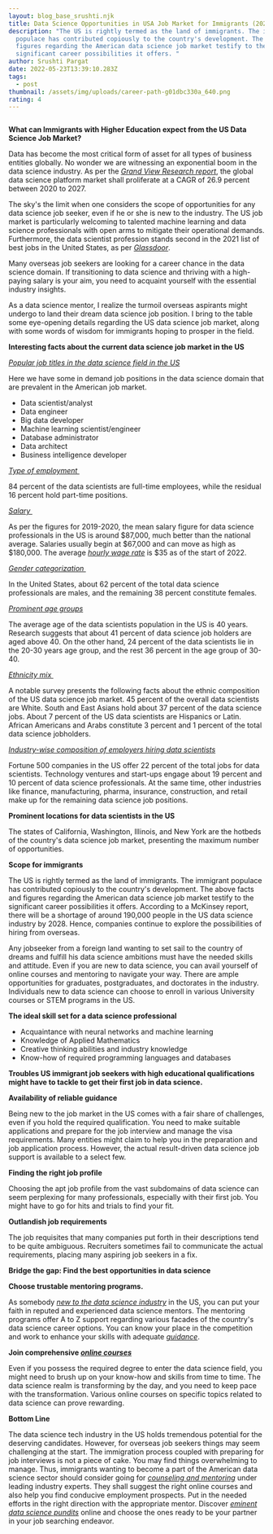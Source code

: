 ```yaml
---
layout: blog_base_srushti.njk
title: Data Science Opportunities in USA Job Market for Immigrants (2022)
description: "The US is rightly termed as the land of immigrants. The immigrant
  populace has contributed copiously to the country's development. The facts and
  figures regarding the American data science job market testify to the
  significant career possibilities it offers. "
author: Srushti Pargat
date: 2022-05-23T13:39:10.283Z
tags:
  - post
thumbnail: /assets/img/uploads/career-path-g01dbc330a_640.png
rating: 4
---
```

<img src="/assets/img/uploads/career-path-g01dbc330a_640.PNG" class="img-fluid" alt="" >

**What can Immigrants with Higher Education expect from the US Data Science Job Market?** 



Data has become the most critical form of asset for all types of business entities globally. No wonder we are witnessing an exponential boom in the data science industry. As per the *[Grand View Research report](https://www.grandviewresearch.com/industry-analysis/data-science-platform-market)*, the global data science platform market shall proliferate at a CAGR of 26.9 percent between 2020 to 2027. 

The sky's the limit when one considers the scope of opportunities for any data science job seeker, even if he or she is new to the industry. The US job market is particularly welcoming to talented machine learning and data science professionals with open arms to mitigate their operational demands. Furthermore, the data scientist profession stands second in the 2021 list of best jobs in the United States, as per *[Glassdoor](https://www.glassdoor.com/List/Best-Jobs-in-America-LST_KQ0,20.htm)*. 

Many overseas job seekers are looking for a career chance in the data science domain. If transitioning to data science and thriving with a high-paying salary is your aim, you need to acquaint yourself with the essential industry insights.  

As a data science mentor, I realize the turmoil overseas aspirants might undergo to land their dream data science job position. I bring to the table some eye-opening details regarding the US data science job market, along with some words of wisdom for immigrants hoping to prosper in the field.



**Interesting facts about the current data science job market in the US**



*[Popular job titles in the data science field in the US](https://builtin.com/data-science/data-science-jobs)*



Here we have some in demand job positions in the data science domain that are prevalent in the American job market.



* Data scientist/analyst
* Data engineer
* Big data developer
* Machine learning scientist/engineer
* Database administrator
* Data architect
* Business intelligence developer



*[Type of employment ](https://www.careerexplorer.com/careers/data-scientist/demographics/)*



84 percent of the data scientists are full-time employees, while the residual 16 percent hold part-time positions. 



*[Salary ](https://www.careerexplorer.com/careers/data-scientist/salary/)*

As per the figures for 2019-2020, the mean salary figure for data science professionals in the US is around $87,000, much better than the national average. Salaries usually begin at $67,000 and can move as high as $180,000. The average *[hourly wage rate](https://www.salary.com/research/salary/benchmark/data-scientist-i-hourly-wages)* is $35 as of the start of 2022.



*[Gender categorization ](https://www.careerexplorer.com/careers/data-scientist/demographics/)*



In the United States, about 62 percent of the total data science professionals are males, and the remaining 38 percent constitute females. 



*[Prominent age groups](https://www.zippia.com/data-scientist-jobs/demographics/)*



The average age of the data scientists population in the US is 40 years. Research suggests that about 41 percent of data science job holders are aged above 40. On the other hand, 24 percent of the data scientists lie in the 20-30 years age group, and the rest 36 percent in the age group of 30-40.



*[Ethnicity mix ](https://www.careerexplorer.com/careers/data-scientist/demographics/)*



A notable survey presents the following facts about the ethnic composition of the US data science job market. 45 percent of the overall data scientists are White. South and East Asians hold about 37 percent of the data science jobs. About 7 percent of the US data scientists are Hispanics or Latin. African Americans and Arabs constitute 3 percent and 1 percent of the total data science jobholders. 



*[Industry-wise composition of employers hiring data scientists](https://www.zippia.com/data-scientist-jobs/demographics/)*



Fortune 500 companies in the US offer 22 percent of the total jobs for data scientists. Technology ventures and start-ups engage about 19 percent and 10 percent of data science professionals. At the same time, other industries like finance, manufacturing, pharma, insurance, construction, and retail make up for the remaining data science job positions. 



**Prominent locations for data scientists in the US**

The states of California, Washington, Illinois, and New York are the hotbeds of the country's data science job market, presenting the maximum number of opportunities.



**Scope for immigrants** 

The US is rightly termed as the land of immigrants. The immigrant populace has contributed copiously to the country's development. The above facts and figures regarding the American data science job market testify to the significant career possibilities it offers. According to a McKinsey report, there will be a shortage of around 190,000 people in the US data science industry by 2028. Hence, companies continue to explore the possibilities of hiring from overseas.



Any jobseeker from a foreign land wanting to set sail to the country of dreams and fulfill his data science ambitions must have the needed skills and attitude. Even if you are new to data science, you can avail yourself of online courses and mentoring to navigate your way. There are ample opportunities for graduates, postgraduates, and doctorates in the industry. Individuals new to data science can choose to enroll in various University courses or STEM programs in the US. 



**The ideal skill set for a data science professional**



* Acquaintance with neural networks and machine learning
* Knowledge of Applied Mathematics
* Creative thinking abilities and industry knowledge
* Know-how of required programming languages and databases



**Troubles US immigrant job seekers with high educational qualifications might have to tackle to get their first job in data science.**



**Availability of reliable guidance**

Being new to the job market in the US comes with a fair share of challenges, even if you hold the required qualification. You need to make suitable applications and prepare for the job interview and manage the visa requirements. Many entities might claim to help you in the preparation and job application process. However, the actual result-driven data science job support is available to a select few.



**Finding the right job profile**

Choosing the apt job profile from the vast subdomains of data science can seem perplexing for many professionals, especially with their first job. You might have to go for hits and trials to find your fit.



**Outlandish job requirements**

The job requisites that many companies put forth in their descriptions tend to be quite ambiguous. Recruiters sometimes fail to communicate the actual requirements, placing many aspiring job seekers in a fix.



**Bridge the gap: Find the best opportunities in data science**



**Choose trustable mentoring programs.**

As somebody *[new to the data science industry](https://saeedmirshekari.com/blog/2022-04-17-5-things-you-need-to-get-your-first-job-in-data-science-analytics/)* in the US, you can put your faith in reputed and experienced data science mentors. The mentoring programs offer A to Z support regarding various facades of the country's data science career options. You can know your place in the competition and work to enhance your skills with adequate *[guidance](https://saeedmirshekari.com/coaching-plan/)*.



**Join comprehensive *[online courses](https://saeedmirshekari.com/ecourse-bdsf/)***

Even if you possess the required degree to enter the data science field, you might need to brush up on your know-how and skills from time to time. The data science realm is transforming by the day, and you need to keep pace with the transformation. Various online courses on specific topics related to data science can prove rewarding.



**Bottom Line**

The data science tech industry in the US holds tremendous potential for the deserving candidates. However, for overseas job seekers things may seem challenging at the start. The immigration process coupled with preparing for job interviews is not a piece of cake. You may find things overwhelming to manage. Thus, immigrants wanting to become a part of the American data science sector should consider going for *[counseling and mentoring](https://saeedmirshekari.com/services/)* under leading industry experts. They shall suggest the right online courses and also help you find conducive employment prospects. Put in the needed efforts in the right direction with the appropriate mentor. Discover *[eminent data science pundits](https://saeedmirshekari.com/blog/2022-05-13-mentoring-is-a-road-trip-a-personal-story/)* online and choose the ones ready to be your partner in your job searching endeavor.